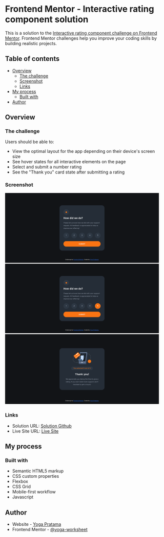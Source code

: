 # Frontend Mentor - Interactive rating component solution

This is a solution to the [Interactive rating component challenge on Frontend Mentor](https://www.frontendmentor.io/challenges/interactive-rating-component-koxpeBUmI). Frontend Mentor challenges help you improve your coding skills by building realistic projects.

## Table of contents

-   [Overview](#overview)
    -   [The challenge](#the-challenge)
    -   [Screenshot](#screenshot)
    -   [Links](#links)
-   [My process](#my-process)
    -   [Built with](#built-with)
-   [Author](#author)

## Overview

### The challenge

Users should be able to:

-   View the optimal layout for the app depending on their device's screen size
-   See hover states for all interactive elements on the page
-   Select and submit a number rating
-   See the "Thank you" card state after submitting a rating

### Screenshot

![](./Screenshot-1.png)
![](./Screenshot-2.png)
![](./Screenshot-3.png)

### Links

-   Solution URL: [Solution Github](https://github.com/yoga-worksheet/frontend-mentor/tree/main/interactive-rating-component-main)
-   Live Site URL: [Live Site](https://yoga-fe-mentor.netlify.app/interactive-rating-component-main/)

## My process

### Built with

-   Semantic HTML5 markup
-   CSS custom properties
-   Flexbox
-   CSS Grid
-   Mobile-first workflow
-   Javascript

## Author

-   Website - [Yoga Pratama](https://yoga-worksheet.github.io/)
-   Frontend Mentor - [@yoga-worksheet](https://www.frontendmentor.io/profile/yoga-worksheet)
